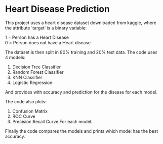 # Heart Disease Prediction
This project uses a heart disease dataset downloaded from kaggle, where the attribute 'target' is a binary variable:

1 = Person has a Heart Disease </br>
0 = Person does not have a Heart disease

The dataset is then split in 80% training and 20% test data.
The code uses 4 models:
1) Decision Tree Classifier
2) Random Forest Classifier
3) KNN Classifier
4) Logistic Regression

And provides with accuracy and prediction for the disease for each model.

The code also plots:
1) Confusion Matrix
2) ROC Curve
3) Precision Recall Curve
For each model.

Finally the code compares the models and prints which model has the best accuracy.
